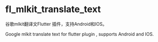 # fl_mlkit_translate_text

谷歌mlkit翻译文Flutter 插件，支持Android和IOS。

Google mlkit translate text for flutter plugin , supports Android and IOS.

